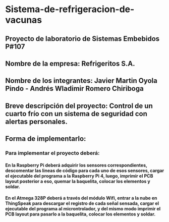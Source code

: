 # Sistema-de-refrigeracion-de-vacunas
## Proyecto de laboratorio de Sistemas Embebidos P#107
## Nombre de la empresa: Refrigeritos S.A.
## Nombre de los integrantes: Javier Martin Oyola Pindo - Andrés Wladimir Romero Chiriboga
## Breve descripción del proyecto: Control de un cuarto frío con un sistema de seguridad con alertas personales.
## Forma de implementarlo: 
### Para implementar el proyecto deberá: 

#### En la Raspberry Pi deberá adquirir los sensores correspondientes, descomentar las lineas de código para cada uno de esos sensores, cargar el ejecutable del programa a la Raspberry Pi 4, luego, imprimir el PCB layout posterior a eso, quemar la baquelita, colocar los elementos y soldar. 

#### En el Atmega 328P deberá a través del módulo Wifi, entrar a la nube en ThingSpeak para descargar el registro de cada señal sensada, cargar el ejecutable del programa al microntrolador, y del mismo modo imprimir el PCB layout para pasarlo a la baquelita, colocar los elementos y soldar.
